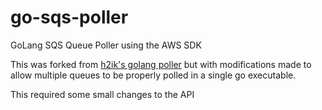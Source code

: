 # go-sqs-poller

GoLang SQS Queue Poller using the AWS SDK

This was forked from [h2ik's golang poller](https://github.com/h2ik/go-sqs-poller) but with modifications made to allow multiple queues to be properly polled in a single go executable.

This required some small changes to the API

